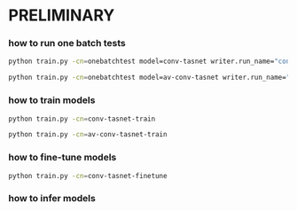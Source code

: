 # PRELIMINARY

### how to run one batch tests

```bash
python train.py -cn=onebatchtest model=conv-tasnet writer.run_name="conv-tasnet-one-batch-test"

python train.py -cn=onebatchtest model=av-conv-tasnet writer.run_name="av-conv-tasnet-one-batch-test"
```

### how to train models

```bash
python train.py -cn=conv-tasnet-train

python train.py -cn=av-conv-tasnet-train
```

### how to fine-tune models

```bash
python train.py -cn=conv-tasnet-finetune
```

### how to infer models
